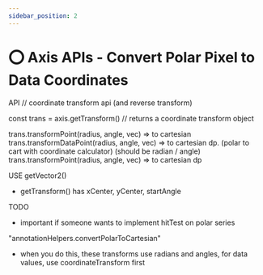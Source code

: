 ```yaml
---
sidebar_position: 2
---
```


# ⭕ Axis APIs - Convert Polar Pixel to Data Coordinates

API // coordinate transform api (and reverse transform)

const trans = axis.getTransform() // returns a coordinate transform object

trans.transformPoint(radius, angle, vec) => to cartesian 
trans.transformDataPoint(radius, angle, vec) => to cartesian dp. (polar to cart with coordinate calculator) (should be radian / angle)
trans.transformPoint(radius, angle, vec) => to cartesian dp

USE getVector2() 


- getTransform() has xCenter, yCenter, startAngle

TODO 


- important if someone wants to implement hitTest on polar series

"annotationHelpers.convertPolarToCartesian"

-  when you do this, these transforms use radians and angles, for data values, use coordinateTransform first